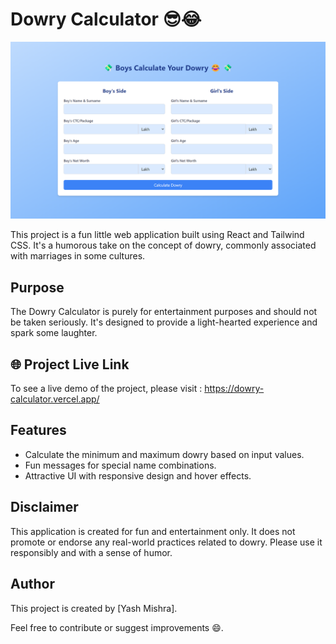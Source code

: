 # Dowry Calculator 😎😂

<img src="src/assets/Screenshot (426).png">

This project is a fun little web application built using React and Tailwind CSS. It's a humorous take on the concept of dowry, commonly associated with marriages in some cultures.

## Purpose

The Dowry Calculator is purely for entertainment purposes and should not be taken seriously. It's designed to provide a light-hearted experience and spark some laughter.


## 🌐 Project Live Link

To see a live demo of the project, please visit : https://dowry-calculator.vercel.app/

## Features

- Calculate the minimum and maximum dowry based on input values.
- Fun messages for special name combinations.
- Attractive UI with responsive design and hover effects.

## Disclaimer

This application is created for fun and entertainment only. It does not promote or endorse any real-world practices related to dowry. Please use it responsibly and with a sense of humor.

## Author

This project is created by [Yash Mishra].

Feel free to contribute or suggest improvements 😄.
